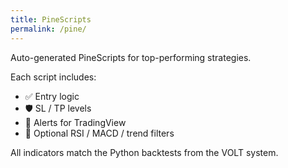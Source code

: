 ```yaml
---
title: PineScripts
permalink: /pine/
---
```


Auto-generated PineScripts for top-performing strategies.

Each script includes:
- ✅ Entry logic
- 🛡️ SL / TP levels
- 📢 Alerts for TradingView
- 🎯 Optional RSI / MACD / trend filters

All indicators match the Python backtests from the VOLT system.
